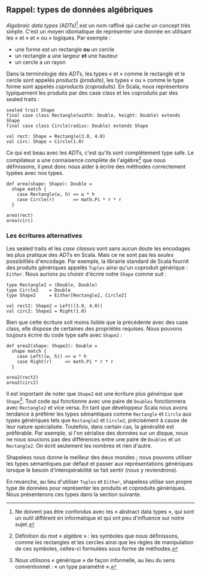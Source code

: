 ## Rappel: types de données algébriques

*Algebraic data types (*ADT*s)*[^adts]
est un nom raffiné qui cache un concept très simple.
C'est un moyen idiomatique de représenter une donnée
en utilisant les « et » et « ou » logiques. Par exemple :


 - une forme est un rectangle **ou** un cercle
 - un rectangle a une largeur **et** une hauteur
 - un cercle a un rayon

[^adts]: Ne doivent pas être confondus avec les « abstract data types »,
qui sont un outil différent en informatique et qui ont
peu d'influence sur notre sujet.

Dans la terminologie des *ADT*s,
les types « et » comme le rectangle et le cercle sont appelés *products (produits)*,
les types « ou » comme le type forme sont appelés *coproducts (coproduits)*.
En Scala, nous représentons typiquement les produits par des case class
et les coproduits par des sealed traits :


```tut:book:silent
sealed trait Shape
final case class Rectangle(width: Double, height: Double) extends Shape
final case class Circle(radius: Double) extends Shape

val rect: Shape = Rectangle(3.0, 4.0)
val circ: Shape = Circle(1.0)
```

Ce qui est beau avec les *ADT*s, c'est qu'ils sont complètement type safe.
Le compilateur a une connaisence complète de l'algèbre[^algebra]
que nous définissons, il peut donc nous aider à écrire des méthodes
correctement typées avec nos types.

[^algebra]: Définition du mot « algèbre » : les symboles que nous définissons, comme les rectangles et les cercles ainsi que les règles de manipulation de ces symboles, celles-ci formulées sous forme de méthodes.

```tut:book:silent
def area(shape: Shape): Double =
  shape match {
    case Rectangle(w, h) => w * h
    case Circle(r)       => math.Pi * r * r
  }
```

```tut:book
area(rect)
area(circ)
```

### Les écritures alternatives

Les sealed traits et les *case classes* sont sans aucun doute
les encodages les plus pratique des *ADT*s en Scala.
Mais ce ne sont pas les *seules* possibilités d'encodage.
Par exemple, la librairie standard de Scala fournit
des produits génériques appelés `Tuples`
ainsi qu'un coproduit générique : `Either`.
Nous aurions pu choisir d'écrire notre `Shape` comme suit :

```tut:book:silent
type Rectangle2 = (Double, Double)
type Circle2    = Double
type Shape2     = Either[Rectangle2, Circle2]

val rect2: Shape2 = Left((3.0, 4.0))
val circ2: Shape2 = Right(1.0)
```
Bien que cette écriture soit moins lisible que la précédente avec des case class,
elle dispose de certaines des propriétés requises.
Nous pouvons toujours écrire du code type safe avec `Shape2` :

```tut:book:silent
def area2(shape: Shape2): Double =
  shape match {
    case Left((w, h)) => w * h
    case Right(r)     => math.Pi * r * r
  }
```

```tut:book
area2(rect2)
area2(circ2)
```

Il est important de noter que `Shape2` est une écriture plus *générique* que `Shape`[^generic].
Tout code qui fonctionne avec une paire de `Doubles`
fonctionnera avec `Rectangle2` et vice versa.
En tant que développeur Scala nous avons tendance à préférer
les types sémantiques comme `Rectangle` et `Circle`
aux types génériques tels que `Rectangle2` et `Circle2`,
précisément à cause de leur nature spécialisée.
Toutefois, dans certain cas, la généralité est préférable.
Par exemple, si l'on sérialise des données sur un disque,
nous ne nous soucions pas des différences entre une paire de `Doubles`
et un `Rectangle2`. On écrit seulement les nombres et rien d'autre.

Shapeless nous donne le meilleur des deux mondes ;
nous pouvons utiliser les types sémantiques par défaut
et passer aux représentations génériques lorsque le besoin
d'interopérabilité se fait sentir (nous y reviendrons).

En revanche, au lieu d'utiliser `Tuples` et `Either`,
shapeless utilise son propre type de données pour
représenter les produits et coproduits génériques.
Nous présenterons ces types dans la section suivante.

[^generic]: Nous utilisons « générique » de façon informelle,
au lieu du sens conventionnel : « un type paramétré ».
